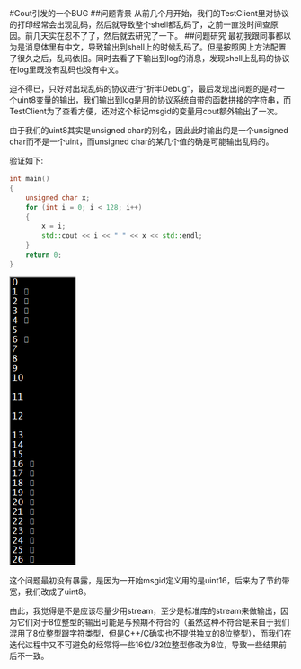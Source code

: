 #Cout引发的一个BUG
##问题背景
从前几个月开始，我们的TestClient里对协议的打印经常会出现乱码，然后就导致整个shell都乱码了，之前一直没时间查原因。前几天实在忍不了了，然后就去研究了一下。
##问题研究
最初我跟同事都以为是消息体里有中文，导致输出到shell上的时候乱码了。但是按照网上方法配置了很久之后，乱码依旧。同时去看了下输出到log的消息，发现shell上乱码的协议在log里既没有乱码也没有中文。

迫不得已，只好对出现乱码的协议进行“折半Debug”，最后发现出问题的是对一个uint8变量的输出，我们输出到log是用的协议系统自带的函数拼接的字符串，而TestClient为了查看方便，还对这个标记msgid的变量用cout额外输出了一次。

由于我们的uint8其实是unsigned char的别名，因此此时输出的是一个unsigned char而不是一个uint，而unsigned char的某几个值的确是可能输出乱码的。

验证如下:
```cpp
int main()
{
    unsigned char x;
    for (int i = 0; i < 128; i++)
    {
        x = i;
        std::cout << i << " " << x << std::endl;
    }
    return 0;
}
```
![](2019_01_20_bug_in_cout_image_01.png)

这个问题最初没有暴露，是因为一开始msgid定义用的是uint16，后来为了节约带宽，我们改成了uint8。

由此，我觉得是不是应该尽量少用stream，至少是标准库的stream来做输出，因为它们对于8位整型的输出可能是与预期不符合的（虽然这种不符合是来自于我们混用了8位整型跟字符类型，但是C++/C确实也不提供独立的8位整型），而我们在迭代过程中又不可避免的经常将一些16位/32位整型修改为8位，导致一些结果前后不一致。